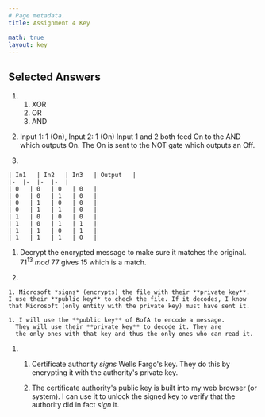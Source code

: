 ```yaml
---
# Page metadata.
title: Assignment 4 Key

math: true
layout: key
---
```


## Selected Answers

1.  
    1. XOR
    1. OR
    1. AND

1. Input 1: 1 (On), Input 2: 1 (On)
    Input 1 and 2 both feed On to the AND which outputs On. The On is sent
    to the NOT gate which outputs an Off.

1.  

    | In1   | In2   | In3   | Output   |
    |-  |-  |-  |-  |
    | 0   | 0   | 0   | 0   |
    | 0   | 0   | 1   | 0   |
    | 0   | 1   | 0   | 0   |
    | 0   | 1   | 1   | 0   |
    | 1   | 0   | 0   | 0   |
    | 1   | 0   | 1   | 1   |
    | 1   | 1   | 0   | 1   |
    | 1   | 1   | 1   | 0   |

1. Decrypt the encrypted message to make sure it matches
the original.
    $71^{13}\  mod\ 77$ gives 15 which is a match.

1.  

    1. Microsoft *signs* (encrypts) the file with their **private key**.
    I use their **public key** to check the file. If it decodes, I know
    that Microsoft (only entity with the private key) must have sent it.

    1. I will use the **public key** of BofA to encode a message.
      They will use their **private key** to decode it. They are
      the only ones with that key and thus the only ones who can read it.

1.  
    1. Certificate authority *signs* Wells Fargo's key. They do this
    by encrypting it with the authority's private key.

    1. The certificate authority's public key is built into my web browser (or system).
    I can use it to unlock the signed key to verify that the
    authority did in fact *sign* it.
